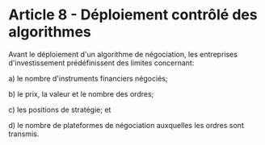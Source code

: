 # Article 8 - Déploiement contrôlé des algorithmes


Avant le déploiement d'un algorithme de négociation, les entreprises d'investissement prédéfinissent des limites concernant:

a) le nombre d'instruments financiers négociés;

b) le prix, la valeur et le nombre des ordres;

c) les positions de stratégie; et

d) le nombre de plateformes de négociation auxquelles les ordres sont transmis.
